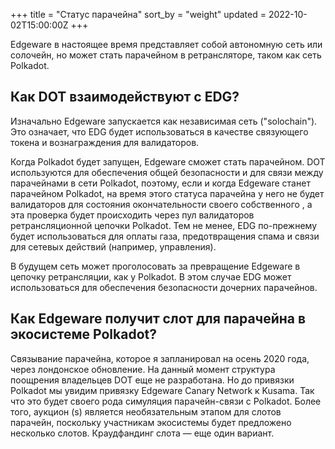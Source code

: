 +++
title = "Статус парачейна"
sort_by = "weight"
updated = 2022-10-02T15:00:00Z
+++

Edgeware в настоящее время представляет собой автономную сеть или солочейн, но может стать парачейном в ретрансляторе, таком как сеть Polkadot.

## Как DOT взаимодействуют с EDG?

Изначально Edgeware запускается как независимая сеть \("solochain"\). Это означает, что EDG будет использоваться в качестве связующего токена и вознаграждения для валидаторов.

Когда Polkadot будет запущен, Edgeware сможет стать парачейном. DOT используются для обеспечения общей безопасности и для связи между парачейнами в сети Polkadot, поэтому, если и когда Edgeware станет парачейном Polkadot, на время этого статуса парачейна у него не будет валидаторов для состояния окончательности своего собственного , а эта проверка будет происходить через пул валидаторов ретрансляционной цепочки Polkadot. Тем не менее, EDG по-прежнему будет использоваться для оплаты газа, предотвращения спама и связи для сетевых действий (например, управления).

В будущем сеть может проголосовать за превращение Edgeware в цепочку ретрансляции, как у Polkadot. В этом случае EDG может использоваться для обеспечения безопасности дочерних парачейнов.

## Как Edgeware получит слот для парачейна в экосистеме Polkadot?

Связывание парачейна, которое я запланировал на осень 2020 года, через лондонское обновление. На данный момент структура поощрения владельцев DOT еще не разработана. Но до привязки Polkadot мы увидим привязку Edgeware Canary Network к Kusama. Так что это будет своего рода симуляция парачейн-связи с Polkadot. Более того, аукцион \(s\) является необязательным этапом для слотов парачейн, поскольку участникам экосистемы будет предложено несколько слотов. Краудфандинг слота — еще один вариант.
